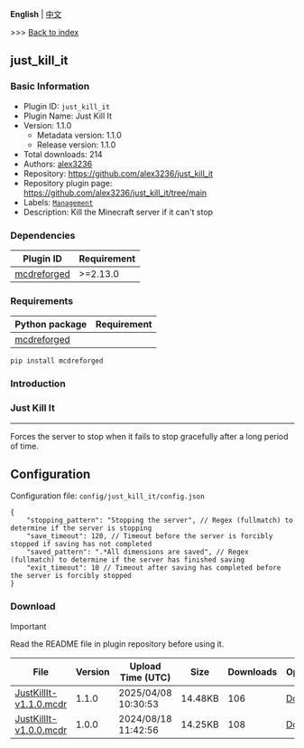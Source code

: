 **English** | [中文](readme-zh_cn.md)

\>\>\> [Back to index](/readme.md)

## just_kill_it

### Basic Information

- Plugin ID: `just_kill_it`
- Plugin Name: Just Kill It
- Version: 1.1.0
  - Metadata version: 1.1.0
  - Release version: 1.1.0
- Total downloads: 214
- Authors: [alex3236](https://github.com/alex3236)
- Repository: https://github.com/alex3236/just_kill_it
- Repository plugin page: https://github.com/alex3236/just_kill_it/tree/main
- Labels: [`Management`](/labels/management/readme.md)
- Description: Kill the Minecraft server if it can't stop

### Dependencies

| Plugin ID | Requirement |
| --- | --- |
| [mcdreforged](https://github.com/Fallen-Breath/MCDReforged) | \>=2.13.0 |

### Requirements

| Python package | Requirement |
| --- | --- |
| [mcdreforged](https://pypi.org/project/mcdreforged) |  |

```
pip install mcdreforged
```

### Introduction

### Just Kill It
-----

Forces the server to stop when it fails to stop gracefully after a long period of time.

## Configuration

Configuration file: `config/just_kill_it/config.json`

```json5
{
    "stopping_pattern": "Stopping the server", // Regex (fullmatch) to determine if the server is stopping
    "save_timeout": 120, // Timeout before the server is forcibly stopped if saving has not completed
    "saved_pattern": ".*All dimensions are saved", // Regex (fullmatch) to determine if the server has finished saving
    "exit_timeout": 10 // Timeout after saving has completed before the server is forcibly stopped
}
```

### Download

> [!IMPORTANT]
> Read the README file in plugin repository before using it.

| File | Version | Upload Time (UTC) | Size | Downloads | Operations |
| --- | --- | --- | --- | --- | --- |
| [JustKillIt-v1.1.0.mcdr](https://github.com/alex3236/just_kill_it/releases/tag/1.1.0) | 1.1.0 | 2025/04/08 10:30:53 | 14.48KB | 106 | [Download](https://github.com/alex3236/just_kill_it/releases/download/1.1.0/JustKillIt-v1.1.0.mcdr) |
| [JustKillIt-v1.0.0.mcdr](https://github.com/alex3236/just_kill_it/releases/tag/1.0.0) | 1.0.0 | 2024/08/18 11:42:56 | 14.25KB | 108 | [Download](https://github.com/alex3236/just_kill_it/releases/download/1.0.0/JustKillIt-v1.0.0.mcdr) |

